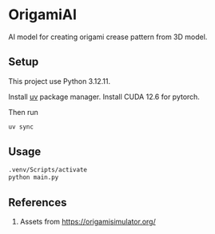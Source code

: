 # OrigamiAI
AI model for creating origami crease pattern from 3D model.

## Setup
This project use Python 3.12.11.

Install [uv](https://github.com/astral-sh/uv) package manager.
Install CUDA 12.6 for pytorch.


Then run 
```bash
uv sync
```

## Usage
```bash
.venv/Scripts/activate
python main.py
```

## References
1. Assets from https://origamisimulator.org/